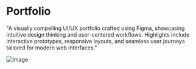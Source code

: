 # Portfolio

"A visually compelling UI/UX portfolio crafted using Figma, showcasing intuitive design thinking and user-centered workflows. Highlights include interactive prototypes, responsive layouts, and seamless user journeys tailored for modern web interfaces."

![Image](https://github.com/user-attachments/assets/74372e6e-41a0-4b4a-a129-ae43c014df32)
